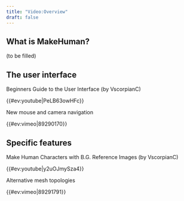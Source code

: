 ```yaml
---
title: "Video:Overview"
draft: false
---
```


## What is MakeHuman?

(to be filled)

## The user interface

Beginners Guide to the User Interface (by VscorpianC)

{{#ev:youtube|PeLB63owHFc}}

New mouse and camera navigation

{{#ev:vimeo|89290170}}

## Specific features

Make Human Characters with B.G. Reference Images (by VscorpianC)

{{#ev:youtube|y2uOJmySza4}}

Alternative mesh topologies

{{#ev:vimeo|89291791}}